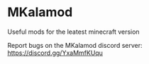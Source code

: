 # MKalamod
Useful mods for the leatest minecraft version

Report bugs on the MKalamod discord server: https://discord.gg/YxaMmfKUqu
